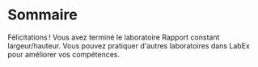 # Sommaire

Félicitations ! Vous avez terminé le laboratoire Rapport constant largeur/hauteur. Vous pouvez pratiquer d'autres laboratoires dans LabEx pour améliorer vos compétences.
